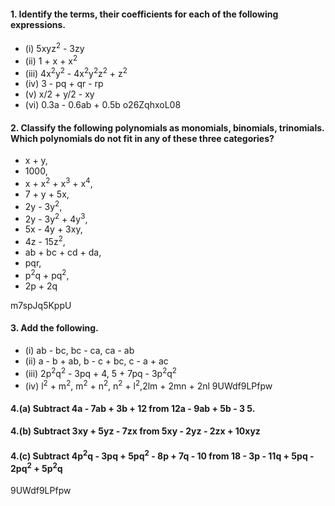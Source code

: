 #### 1. Identify the terms, their coefficients for each of the following expressions.
* (i) 5xyz<sup>2</sup> - 3zy 
* (ii) 1 + x + x<sup>2</sup>
* (iii) 4x<sup>2</sup>y<sup>2</sup> - 4x<sup>2</sup>y<sup>2</sup>z<sup>2</sup> + z<sup>2</sup>
* (iv) 3 - pq + qr - rp 
* (v) x/2 + y/2 - xy 
* (vi) 0.3a - 0.6ab + 0.5b
o26ZqhxoL08
#### 2. Classify the following polynomials as monomials, binomials, trinomials. Which polynomials do not fit in any of these three categories?
* x + y,
* 1000, 
* x + x<sup>2</sup> + x<sup>3</sup> + x<sup>4</sup>, 
* 7 + y + 5x, 
* 2y - 3y<sup>2</sup>, 
* 2y - 3y<sup>2</sup> + 4y<sup>3</sup>, 
* 5x - 4y + 3xy,
* 4z - 15z<sup>2</sup>, 
* ab + bc + cd + da, 
* pqr, 
* p<sup>2</sup>q + pq<sup>2</sup>, 
* 2p + 2q

m7spJq5KppU

#### 3. Add the following.
* (i) ab - bc, bc - ca, ca - ab 
* (ii) a - b + ab, b - c + bc, c - a + ac
* (iii) 2p<sup>2</sup>q<sup>2</sup> - 3pq + 4, 5 + 7pq - 3p<sup>2</sup>q<sup>2</sup>
* (iv) l<sup>2</sup> + m<sup>2</sup>, m<sup>2</sup> + n<sup>2</sup>, n<sup>2</sup> + l<sup>2</sup>,2lm + 2mn + 2nl
9UWdf9LPfpw
#### 4.(a) Subtract 4a - 7ab + 3b + 12 from 12a - 9ab + 5b - 3 5. 
#### 4.(b) Subtract 3xy + 5yz - 7zx from 5xy - 2yz - 2zx + 10xyz 
#### 4.(c) Subtract 4p<sup>2</sup>q - 3pq + 5pq<sup>2</sup> - 8p + 7q - 10 from 18 - 3p - 11q + 5pq - 2pq<sup>2</sup> + 5p<sup>2</sup>q
9UWdf9LPfpw
